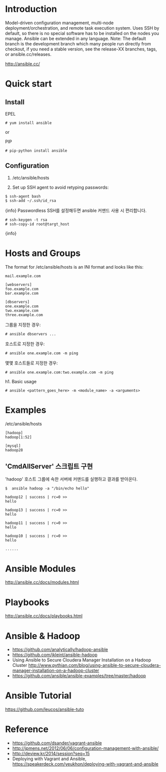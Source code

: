 # Introduction

Model-driven configuration management, multi-node deployment/orchestration, and remote task execution system. Uses SSH by default, so there is no special software has to be installed on the nodes you manage. Ansible can be extended in any language. Note: The default branch is the development branch which many people run directly from checkout, if you need a stable version, see the release-XX branches, tags, or ansible.cc/releases.

http://ansible.cc/

# Quick start

## Install

EPEL
```
# yum install ansible
```

or

PIP
```
# pip-python install ansible
```

## Configuration

1. /etc/ansible/hosts

2. Set up SSH agent to avoid retyping passwords:
```
$ ssh-agent bash
$ ssh-add ~/.ssh/id_rsa
```
{info}
Passwordless SSH를 설정해두면 ansible 커맨드 사용 시 편리합니다.

```
# ssh-keygen -t rsa
# ssh-copy-id root@targt_host
```
{info}

# Hosts and Groups

The format for /etc/ansible/hosts is an INI format and looks like this:
```
mail.example.com

[webservers]
foo.example.com
bar.example.com

[dbservers]
one.example.com
two.example.com
three.example.com
```

그룹을 지정한 경우:
```
# ansible dbservers ...
```

호스트로 지정한 경우:
```
# ansible one.example.com -m ping
```

몇몇 호스트들로 지정한 경우:
```
# ansible one.example.com:two.example.com -m ping
```

h1. Basic usage
```
# ansible <pattern_goes_here> -m <module_name> -a <arguments>
```

# Examples

/etc/ansible/hosts
```
[hadoop]
hadoop[1:52]

[mysql]
hadoop28

```

## 'CmdAllServer' 스크립트 구현

'hadoop' 호스트 그룹에 속한 서버에 커맨드를 실행하고 결과를 받아온다.
```
$  ansible hadoop -a "/bin/echo hello"

hadoop12 | success | rc=0 >>
hello

hadoop13 | success | rc=0 >>
hello

hadoop11 | success | rc=0 >>
hello

hadoop10 | success | rc=0 >>
hello

......
```

# Ansible Modules

http://ansible.cc/docs/modules.html

# Playbooks

http://ansible.cc/docs/playbooks.html

# Ansible & Hadoop

* https://github.com/analytically/hadoop-ansible
* https://github.com/jkleint/ansible-hadoop
* Using Ansible to Secure Cloudera Manager Installation on a Hadoop Cluster http://www.pythian.com/blog/using-ansible-to-secure-cloudera-manager-installation-on-a-hadoop-cluster
* https://github.com/ansible/ansible-examples/tree/master/hadoop

# Ansible Tutorial

https://github.com/leucos/ansible-tuto

# Reference

* https://github.com/dsander/vagrant-ansible
* http://jpmens.net/2012/06/06/configuration-management-with-ansible/
* http://deview.kr/2014/session?seq=15
* Deploying with Vagrant and Ansible, https://speakerdeck.com/yeukhon/deploying-with-vagrant-and-ansible
